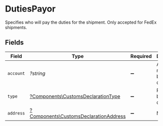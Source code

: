 # DutiesPayor

Specifies who will pay the duties for the shipment. Only accepted for FedEx shipments.


## Fields

| Field                                                                                         | Type                                                                                          | Required                                                                                      | Description                                                                                   | Example                                                                                       |
| --------------------------------------------------------------------------------------------- | --------------------------------------------------------------------------------------------- | --------------------------------------------------------------------------------------------- | --------------------------------------------------------------------------------------------- | --------------------------------------------------------------------------------------------- |
| `account`                                                                                     | *?string*                                                                                     | :heavy_minus_sign:                                                                            | Account number to be billed for duties.                                                       | 2323434543                                                                                    |
| `type`                                                                                        | [?Components\CustomsDeclarationType](../../Models/Components/CustomsDeclarationType.md)       | :heavy_minus_sign:                                                                            | Party to be billed for duties.                                                                | THIRD_PARTY                                                                                   |
| `address`                                                                                     | [?Components\CustomsDeclarationAddress](../../Models/Components/CustomsDeclarationAddress.md) | :heavy_minus_sign:                                                                            | N/A                                                                                           |                                                                                               |